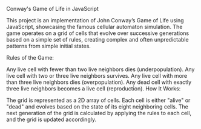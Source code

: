 Conway's Game of Life in JavaScript

This project is an implementation of John Conway’s Game of Life using JavaScript, showcasing the famous cellular automaton simulation. The game operates on a grid of cells that evolve over successive generations based on a simple set of rules, creating complex and often unpredictable patterns from simple initial states.

Rules of the Game:

Any live cell with fewer than two live neighbors dies (underpopulation).
Any live cell with two or three live neighbors survives.
Any live cell with more than three live neighbors dies (overpopulation).
Any dead cell with exactly three live neighbors becomes a live cell (reproduction).
How It Works:

The grid is represented as a 2D array of cells.
Each cell is either "alive" or "dead" and evolves based on the state of its eight neighboring cells.
The next generation of the grid is calculated by applying the rules to each cell, and the grid is updated accordingly.
